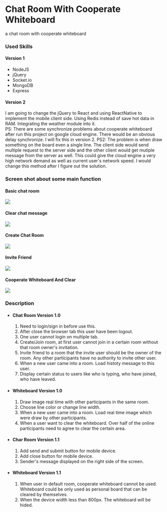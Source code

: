 # Chat Room With Cooperate Whiteboard
a chat room with cooperate whiteboard

### Used Skills
#### Version 1
* NodeJS
* jQuery
* Socket.io
* MongoDB
* Express
#### Version 2
I am going to change the jQuery to React and using ReactNative to implement the mobile client side. Using Redis instead of save hot data in RAM. Integrating the weather module into it.  
PS: There are some synchronize problems about cooperate whiteboard after run this project on google cloud engine. There would be an obvious delay synchronize. I will fix this in version 2.
PS2: The problem is when draw something on the board even a single line. The client side would send multiple request to the server side and the other client would get mutiple message from the server as well. This could give the cloud engine a very high network demand as well as current user's network speed. I would change this method after I figure out the solution.

### Screen shot about some main function

#### Basic chat room      
![](http://odfbxgsva.bkt.clouddn.com/chat_basic.gif)
    
#### Clear chat message
![](http://odfbxgsva.bkt.clouddn.com/clear_chat.gif)    
   
#### Create Chat Room
![](http://od6hvn95f.bkt.clouddn.com/create_room.gif)

#### Invite Friend
![](http://odfbxgsva.bkt.clouddn.com/invite_friend.gif)

#### Cooperate Whiteboard And Clear
![](http://odfbxgsva.bkt.clouddn.com/whiteboard.gif)

### Description
* #### Chat Room Version 1.0 
  1. Need to login/sign in before use this.
  2. After close the browser tab this user have been logout.
  3. One user cannot login on multiple tab.
  4. Create/Join room, at first user cannot join in a certain room without that room owner's invitation.
  5. Invite friend to a room that the invite user should be the owner of the room. Any other participants have no authority to invite other user.
  6. When a new user came into a room. Load histoty message to this user.
  7. Display certain status to users like who is typing, who have joined, who have leaved.
* #### Whiteboard Version 1.0
  1. Draw image real time with other participants in the same room.
  2. Choose line color or change line width.
  3. When a new user came into a room. Load real time image which were draw by other participants.
  4. When a user want to clear the whiteboard. Over half of the online participants need to agree to clear the certain area.
* #### Char Room Version 1.1
  1. Add send and submit button for mobile device.
  2. Add close button for mobile device.
  4. Sender's message displayed on the right side of the screen.
* #### Whiteboard Version 1.1
  1. When user in default room, cooperate whiteboard cannot be used. Whiteboard could be only used as personal board that can be cleared by themselves.
  2. When the device width less than 800px. The whiteboard will be hided.
